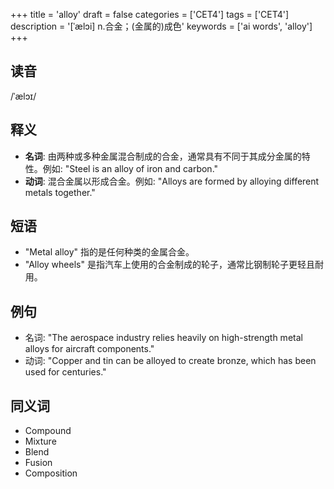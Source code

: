 +++
title = 'alloy'
draft = false
categories = ['CET4']
tags = ['CET4']
description = '[ˈælɔi] n.合金；(金属的)成色'
keywords = ['ai words', 'alloy']
+++

## 读音
/ˈælɔɪ/

## 释义
- **名词**: 由两种或多种金属混合制成的合金，通常具有不同于其成分金属的特性。例如: "Steel is an alloy of iron and carbon."
- **动词**: 混合金属以形成合金。例如: "Alloys are formed by alloying different metals together."

## 短语
- "Metal alloy" 指的是任何种类的金属合金。
- "Alloy wheels" 是指汽车上使用的合金制成的轮子，通常比钢制轮子更轻且耐用。

## 例句
- 名词: "The aerospace industry relies heavily on high-strength metal alloys for aircraft components."
- 动词: "Copper and tin can be alloyed to create bronze, which has been used for centuries."

## 同义词
- Compound
- Mixture
- Blend
- Fusion
- Composition
